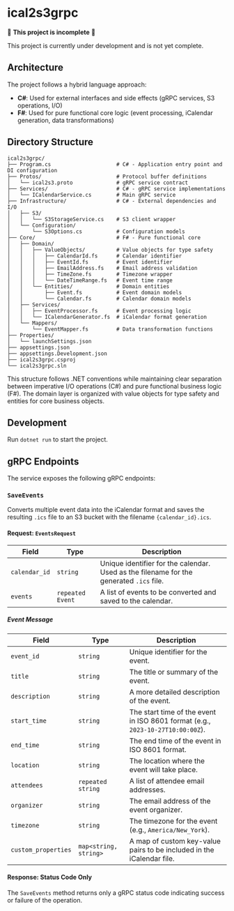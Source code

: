 # ical2s3grpc

🚧 **This project is incomplete** 🚧

This project is currently under development and is not yet complete. 

## Architecture

The project follows a hybrid language approach:
- **C#**: Used for external interfaces and side effects (gRPC services, S3 operations, I/O)
- **F#**: Used for pure functional core logic (event processing, iCalendar generation, data transformations)

## Directory Structure

```
ical2s3grpc/
├── Program.cs                     # C# - Application entry point and DI configuration
├── Protos/                        # Protocol buffer definitions
│   └── ical2s3.proto              # gRPC service contract
├── Services/                      # C# - gRPC service implementations
│   └── ICalendarService.cs        # Main gRPC service
├── Infrastructure/                # C# - External dependencies and I/O
│   ├── S3/
│   │   └── S3StorageService.cs    # S3 client wrapper
│   └── Configuration/
│       └── S3Options.cs           # Configuration models
├── Core/                          # F# - Pure functional core
│   ├── Domain/
│   │   ├── ValueObjects/          # Value objects for type safety
│   │   │   ├── CalendarId.fs      # Calendar identifier
│   │   │   ├── EventId.fs         # Event identifier
│   │   │   ├── EmailAddress.fs    # Email address validation
│   │   │   ├── TimeZone.fs        # Timezone wrapper
│   │   │   └── DateTimeRange.fs   # Event time range
│   │   └── Entities/              # Domain entities
│   │       ├── Event.fs           # Event domain models
│   │       └── Calendar.fs        # Calendar domain models
│   ├── Services/
│   │   ├── EventProcessor.fs      # Event processing logic
│   │   └── ICalendarGenerator.fs  # iCalendar format generation
│   └── Mappers/
│       └── EventMapper.fs         # Data transformation functions
├── Properties/
│   └── launchSettings.json
├── appsettings.json
├── appsettings.Development.json
├── ical2s3grpc.csproj
└── ical2s3grpc.sln
```

This structure follows .NET conventions while maintaining clear separation between imperative I/O operations (C#) and pure functional business logic (F#). The domain layer is organized with value objects for type safety and entities for core business objects.

## Development

Run `dotnet run` to start the project.

## gRPC Endpoints

The service exposes the following gRPC endpoints:

### `SaveEvents`

Converts multiple event data into the iCalendar format and saves the resulting `.ics` file to an S3 bucket with the filename `{calendar_id}.ics`.

#### Request: `EventsRequest`

| Field             | Type                | Description                                                                                             |
| ----------------- | ------------------- | ------------------------------------------------------------------------------------------------------- |
| `calendar_id`     | `string`            | Unique identifier for the calendar. Used as the filename for the generated `.ics` file.                |
| `events`          | `repeated Event`    | A list of events to be converted and saved to the calendar.                                             |

##### Event Message

| Field             | Type                | Description                                                                                             |
| ----------------- | ------------------- | ------------------------------------------------------------------------------------------------------- |
| `event_id`        | `string`            | Unique identifier for the event.                                                                        |
| `title`           | `string`            | The title or summary of the event.                                                                      |
| `description`     | `string`            | A more detailed description of the event.                                                               |
| `start_time`      | `string`            | The start time of the event in ISO 8601 format (e.g., `2023-10-27T10:00:00Z`).                             |
| `end_time`        | `string`            | The end time of the event in ISO 8601 format.                                                           |
| `location`        | `string`            | The location where the event will take place.                                                           |
| `attendees`       | `repeated string`   | A list of attendee email addresses.                                                                     |
| `organizer`       | `string`            | The email address of the event organizer.                                                               |
| `timezone`        | `string`            | The timezone for the event (e.g., `America/New_York`).                                                  |
| `custom_properties` | `map<string, string>` | A map of custom key-value pairs to be included in the iCalendar file.                                   |

#### Response: Status Code Only

The `SaveEvents` method returns only a gRPC status code indicating success or failure of the operation.
